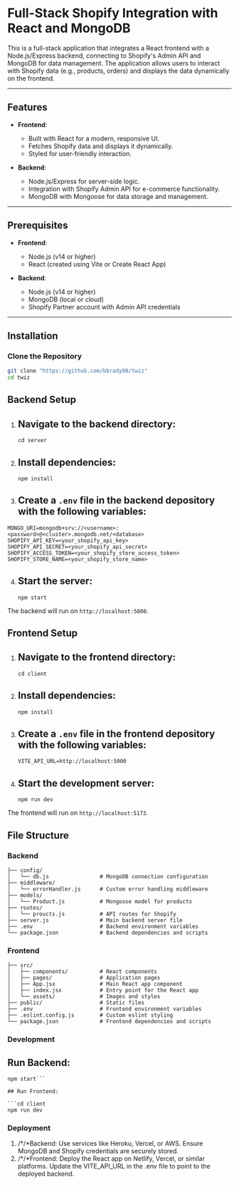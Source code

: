 # Full-Stack Shopify Integration with React and MongoDB

This is a full-stack application that integrates a React frontend with a Node.js/Express backend, connecting to Shopify's Admin API and MongoDB for data management. The application allows users to interact with Shopify data (e.g., products, orders) and displays the data dynamically on the frontend.

---

## Features

- **Frontend**:

  - Built with React for a modern, responsive UI.
  - Fetches Shopify data and displays it dynamically.
  - Styled for user-friendly interaction.

- **Backend**:
  - Node.js/Express for server-side logic.
  - Integration with Shopify Admin API for e-commerce functionality.
  - MongoDB with Mongoose for data storage and management.

---

## Prerequisites

- **Frontend**:

  - Node.js (v14 or higher)
  - React (created using Vite or Create React App)

- **Backend**:
  - Node.js (v14 or higher)
  - MongoDB (local or cloud)
  - Shopify Partner account with Admin API credentials

---

## Installation

### Clone the Repository

```bash
git clone "https://github.com/bbrady00/twiz"
cd twiz
```

## Backend Setup

1. ## Navigate to the backend directory:

   `cd server`

2. ## Install dependencies:

   `npm install`

3. ## Create a `.env` file in the backend depository with the following variables:

```PORT=5000
MONGO_URI=mongodb+srv://<username>:<password>@<cluster>.mongodb.net/<database>
SHOPIFY_API_KEY=<your_shopify_api_key>
SHOPIFY_API_SECRET=<your_shopify_api_secret>
SHOPIFY_ACCESS_TOKEN=<your_shopify_store_access_token>
SHOPIFY_STORE_NAME=<your_shopify_store_name>
```

4. ## Start the server:
   `npm start`

The backend will run on `http://localhost:5000`.

## Frontend Setup

1. ## Navigate to the frontend directory:

   `cd client`

2. ## Install dependencies:

   `npm install`

3. ## Create a `.env` file in the frontend depository with the following variables:

   `VITE_API_URL=http://localhost:5000`

4. ## Start the development server:
   `npm run dev`

The frontend will run on `http://localhost:5173`.

## File Structure

### Backend

```server/
├── config/
│   └── db.js                # MongoDB connection configuration
├── middleware/
│   └── errorHandler.js      # Custom error handling middleware
├── models/
│   └── Product.js           # Mongoose model for products
├── routes/
│   └── proucts.js           # API routes for Shopify
├── server.js                # Main backend server file
├── .env                     # Backend environment variables
└── package.json             # Backend dependencies and scripts
```

### Frontend

```client/
├── src/
│   ├── components/          # React components
│   ├── pages/               # Application pages
│   ├── App.jsx              # Main React app component
│   ├── index.jsx            # Entry point for the React app
│   └── assets/              # Images and styles
├── public/                  # Static files
├── .env                     # Frontend environment variables
├── .eslint.config.js        # Custom eslint styling
└── package.json             # Frontend dependencies and scripts
```

### Development

## Run Backend:

````cd server
npm start```

## Run Frontend:

```cd client
npm run dev
````

### Deployment

1. /*/*Backend:
   Use services like Heroku, Vercel, or AWS.
   Ensure MongoDB and Shopify credentials are securely stored.
2. /*/*Frontend:
   Deploy the React app on Netlify, Vercel, or similar platforms.
   Update the VITE_API_URL in the .env file to point to the deployed backend.
